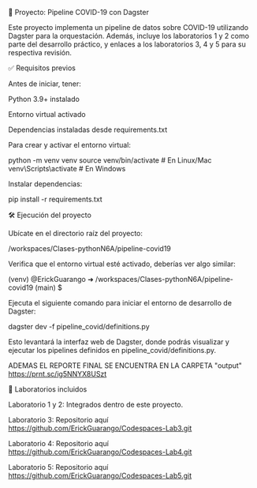🚀 Proyecto: Pipeline COVID-19 con Dagster

Este proyecto implementa un pipeline de datos sobre COVID-19 utilizando Dagster para la orquestación. Además, incluye los laboratorios 1 y 2 como parte del desarrollo práctico, y enlaces a los laboratorios 3, 4 y 5 para su respectiva revisión.

✅ Requisitos previos

Antes de iniciar, tener:

Python 3.9+ instalado

Entorno virtual activado

Dependencias instaladas desde requirements.txt

Para crear y activar el entorno virtual:

python -m venv venv
source venv/bin/activate   # En Linux/Mac
venv\Scripts\activate      # En Windows


Instalar dependencias:

pip install -r requirements.txt

🛠️ Ejecución del proyecto

Ubícate en el directorio raíz del proyecto:

/workspaces/Clases-pythonN6A/pipeline-covid19


Verifica que el entorno virtual esté activado, deberías ver algo similar:

(venv) @ErickGuarango ➜ /workspaces/Clases-pythonN6A/pipeline-covid19 (main) $


Ejecuta el siguiente comando para iniciar el entorno de desarrollo de Dagster:

dagster dev -f pipeline_covid/definitions.py


Esto levantará la interfaz web de Dagster, donde podrás visualizar y ejecutar los pipelines definidos en pipeline_covid/definitions.py.

ADEMAS EL REPORTE FINAL SE ENCUENTRA EN LA CARPETA "output"
https://prnt.sc/ig5NNYX8USzt

🧪 Laboratorios incluidos

Laboratorio 1 y 2: Integrados dentro de este proyecto.

Laboratorio 3: Repositorio aquí
https://github.com/ErickGuarango/Codespaces-Lab3.git

Laboratorio 4: Repositorio aquí
https://github.com/ErickGuarango/Codespaces-Lab4.git

Laboratorio 5: Repositorio aquí
https://github.com/ErickGuarango/Codespaces-Lab5.git




